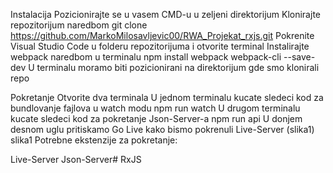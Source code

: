 Instalacija
Pozicionirajte se u vasem CMD-u u zeljeni direktorijum
Klonirajte repozitorijum naredbom
git clone https://github.com/MarkoMilosavljevic00/RWA_Projekat_rxjs.git
Pokrenite Visual Studio Code u folderu repozitorijuma i otvorite terminal
Instalirajte webpack naredbom u terminalu
npm install webpack webpack-cli --save-dev
U terminalu moramo biti pozicionirani na direktorijum gde smo klonirali repo

Pokretanje
Otvorite dva terminala
U jednom terminalu kucate sledeci kod za bundlovanje fajlova u watch modu
npm run watch
U drugom terminalu kucate sledeci kod za pokretanje Json-Server-a
npm run api
U donjem desnom uglu pritiskamo Go Live kako bismo pokrenuli Live-Server (slika1) slika1
Potrebne ekstenzije za pokretanje:

Live-Server
Json-Server# RxJS
